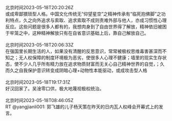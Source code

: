 北京时间2023-05-18T20:20:26Z<br>或成卑鄙猥琐型人格。中国文化传统无“仰望星空”之精神传承有“临死抱佛脚”之功利特点，久之向外追求与索取、追求索取不成则责难外部与他人，亦成习惯性心理反应。这些问题是很多人都有的，我想肉身到了自由世界得了解放，精神依旧被困于牢笼之中，这种精神解放只有在自省意识基础上后，靠自己解放自己。<br><br>北京时间2023-05-18T20:06:33Z<br>在强国里长期生活的人，如果没有清醒的反思意识，常常被极权思维毒害甚深而不知之；无人权保障的制度环境极为恶劣，使很多人心理不健康；墙里的现实生存状态，使不少人几乎所有精力放在追求物质财富而无关心自己精神世界的自觉，；久而久之自我保护意识转变成阴暗心理+动物性本能驱动，或成攻击型人格<br><br>北京时间2023-05-18T19:17:31Z<br>好汉回家了。吴淦零口供，极大地蔑视极权统治。<br><br>北京时间2023-05-18T08:46:05Z<br>RT @yangjianli001: 郭飞雄的儿子杨天策在昨天的日内瓦人权峰会开幕式上的发言。<br><br>